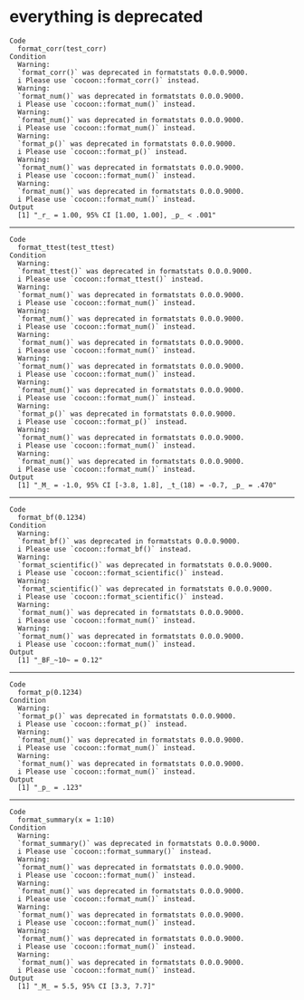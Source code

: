 # everything is deprecated

    Code
      format_corr(test_corr)
    Condition
      Warning:
      `format_corr()` was deprecated in formatstats 0.0.0.9000.
      i Please use `cocoon::format_corr()` instead.
      Warning:
      `format_num()` was deprecated in formatstats 0.0.0.9000.
      i Please use `cocoon::format_num()` instead.
      Warning:
      `format_num()` was deprecated in formatstats 0.0.0.9000.
      i Please use `cocoon::format_num()` instead.
      Warning:
      `format_p()` was deprecated in formatstats 0.0.0.9000.
      i Please use `cocoon::format_p()` instead.
      Warning:
      `format_num()` was deprecated in formatstats 0.0.0.9000.
      i Please use `cocoon::format_num()` instead.
      Warning:
      `format_num()` was deprecated in formatstats 0.0.0.9000.
      i Please use `cocoon::format_num()` instead.
    Output
      [1] "_r_ = 1.00, 95% CI [1.00, 1.00], _p_ < .001"

---

    Code
      format_ttest(test_ttest)
    Condition
      Warning:
      `format_ttest()` was deprecated in formatstats 0.0.0.9000.
      i Please use `cocoon::format_ttest()` instead.
      Warning:
      `format_num()` was deprecated in formatstats 0.0.0.9000.
      i Please use `cocoon::format_num()` instead.
      Warning:
      `format_num()` was deprecated in formatstats 0.0.0.9000.
      i Please use `cocoon::format_num()` instead.
      Warning:
      `format_num()` was deprecated in formatstats 0.0.0.9000.
      i Please use `cocoon::format_num()` instead.
      Warning:
      `format_num()` was deprecated in formatstats 0.0.0.9000.
      i Please use `cocoon::format_num()` instead.
      Warning:
      `format_num()` was deprecated in formatstats 0.0.0.9000.
      i Please use `cocoon::format_num()` instead.
      Warning:
      `format_p()` was deprecated in formatstats 0.0.0.9000.
      i Please use `cocoon::format_p()` instead.
      Warning:
      `format_num()` was deprecated in formatstats 0.0.0.9000.
      i Please use `cocoon::format_num()` instead.
      Warning:
      `format_num()` was deprecated in formatstats 0.0.0.9000.
      i Please use `cocoon::format_num()` instead.
    Output
      [1] "_M_ = -1.0, 95% CI [-3.8, 1.8], _t_(18) = -0.7, _p_ = .470"

---

    Code
      format_bf(0.1234)
    Condition
      Warning:
      `format_bf()` was deprecated in formatstats 0.0.0.9000.
      i Please use `cocoon::format_bf()` instead.
      Warning:
      `format_scientific()` was deprecated in formatstats 0.0.0.9000.
      i Please use `cocoon::format_scientific()` instead.
      Warning:
      `format_scientific()` was deprecated in formatstats 0.0.0.9000.
      i Please use `cocoon::format_scientific()` instead.
      Warning:
      `format_num()` was deprecated in formatstats 0.0.0.9000.
      i Please use `cocoon::format_num()` instead.
      Warning:
      `format_num()` was deprecated in formatstats 0.0.0.9000.
      i Please use `cocoon::format_num()` instead.
    Output
      [1] "_BF_~10~ = 0.12"

---

    Code
      format_p(0.1234)
    Condition
      Warning:
      `format_p()` was deprecated in formatstats 0.0.0.9000.
      i Please use `cocoon::format_p()` instead.
      Warning:
      `format_num()` was deprecated in formatstats 0.0.0.9000.
      i Please use `cocoon::format_num()` instead.
      Warning:
      `format_num()` was deprecated in formatstats 0.0.0.9000.
      i Please use `cocoon::format_num()` instead.
    Output
      [1] "_p_ = .123"

---

    Code
      format_summary(x = 1:10)
    Condition
      Warning:
      `format_summary()` was deprecated in formatstats 0.0.0.9000.
      i Please use `cocoon::format_summary()` instead.
      Warning:
      `format_num()` was deprecated in formatstats 0.0.0.9000.
      i Please use `cocoon::format_num()` instead.
      Warning:
      `format_num()` was deprecated in formatstats 0.0.0.9000.
      i Please use `cocoon::format_num()` instead.
      Warning:
      `format_num()` was deprecated in formatstats 0.0.0.9000.
      i Please use `cocoon::format_num()` instead.
      Warning:
      `format_num()` was deprecated in formatstats 0.0.0.9000.
      i Please use `cocoon::format_num()` instead.
      Warning:
      `format_num()` was deprecated in formatstats 0.0.0.9000.
      i Please use `cocoon::format_num()` instead.
    Output
      [1] "_M_ = 5.5, 95% CI [3.3, 7.7]"

